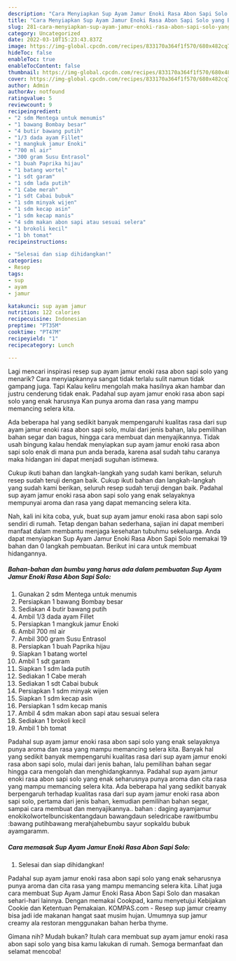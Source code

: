 ```yaml
---
description: "Cara Menyiapkan Sup Ayam Jamur Enoki Rasa Abon Sapi Solo yang Bikin Ngiler, Buat Buka Puasa Sempurna"
title: "Cara Menyiapkan Sup Ayam Jamur Enoki Rasa Abon Sapi Solo yang Bikin Ngiler, Buat Buka Puasa Sempurna"
slug: 281-cara-menyiapkan-sup-ayam-jamur-enoki-rasa-abon-sapi-solo-yang-bikin-ngiler-buat-buka-puasa-sempurna
category: Uncategorized
date: 2022-03-10T15:23:43.837Z
image: https://img-global.cpcdn.com/recipes/833170a364f1f570/680x482cq70/sup-ayam-jamur-enoki-rasa-abon-sapi-solo-foto-resep-utama.jpg
hideToc: false
enableToc: true
enableTocContent: false
thumbnail: https://img-global.cpcdn.com/recipes/833170a364f1f570/680x482cq70/sup-ayam-jamur-enoki-rasa-abon-sapi-solo-foto-resep-utama.jpg
cover: https://img-global.cpcdn.com/recipes/833170a364f1f570/680x482cq70/sup-ayam-jamur-enoki-rasa-abon-sapi-solo-foto-resep-utama.jpg
author: Admin
authorAv: notfound
ratingvalue: 5
reviewcount: 9
recipeingredient:
- "2 sdm Mentega untuk menumis"
- "1 bawang Bombay besar"
- "4 butir bawang putih"
- "1/3 dada ayam Fillet"
- "1 mangkuk jamur Enoki"
- "700 ml air"
- "300 gram Susu Entrasol"
- "1 buah Paprika hijau"
- "1 batang wortel"
- "1 sdt garam"
- "1 sdm lada putih"
- "1 Cabe merah"
- "1 sdt Cabai bubuk"
- "1 sdm minyak wijen"
- "1 sdm kecap asin"
- "1 sdm kecap manis"
- "4 sdm makan abon sapi atau sesuai selera"
- "1 brokoli kecil"
- "1 bh tomat"
recipeinstructions:

- "Selesai dan siap dihidangkan!"
categories:
- Resep
tags:
- sup
- ayam
- jamur

katakunci: sup ayam jamur 
nutrition: 122 calories
recipecuisine: Indonesian
preptime: "PT35M"
cooktime: "PT47M"
recipeyield: "1"
recipecategory: Lunch

---
```



Lagi mencari inspirasi resep sup ayam jamur enoki rasa abon sapi solo yang menarik? Cara menyiapkannya sangat tidak terlalu sulit namun tidak gampang juga. Tapi Kalau keliru mengolah maka hasilnya akan hambar dan justru cenderung tidak enak. Padahal sup ayam jamur enoki rasa abon sapi solo yang enak harusnya Kan punya aroma dan rasa yang mampu memancing selera kita.


Ada beberapa hal yang sedikit banyak mempengaruhi kualitas rasa dari sup ayam jamur enoki rasa abon sapi solo, mulai dari jenis bahan, lalu pemilihan bahan segar dan bagus, hingga cara membuat dan menyajikannya. Tidak usah bingung kalau hendak menyiapkan sup ayam jamur enoki rasa abon sapi solo enak di mana pun anda berada, karena asal sudah tahu caranya maka hidangan ini dapat menjadi suguhan istimewa.

Cukup ikuti bahan dan langkah-langkah yang sudah kami berikan, seluruh resep sudah teruji dengan baik. Cukup ikuti bahan dan langkah-langkah yang sudah kami berikan, seluruh resep sudah teruji dengan baik. Padahal sup ayam jamur enoki rasa abon sapi solo yang enak selayaknya mempunyai aroma dan rasa yang dapat memancing selera kita.


Nah, kali ini kita coba, yuk, buat sup ayam jamur enoki rasa abon sapi solo sendiri di rumah. Tetap dengan bahan sederhana, sajian ini dapat memberi manfaat dalam membantu menjaga kesehatan tubuhmu sekeluarga. Anda dapat menyiapkan Sup Ayam Jamur Enoki Rasa Abon Sapi Solo memakai 19 bahan dan 0 langkah pembuatan. Berikut ini cara untuk membuat hidangannya.

<!--inarticleads1-->

##### Bahan-bahan dan bumbu yang harus ada dalam pembuatan Sup Ayam Jamur Enoki Rasa Abon Sapi Solo:

1. Gunakan 2 sdm Mentega untuk menumis
1. Persiapkan 1 bawang Bombay besar
1. Sediakan 4 butir bawang putih
1. Ambil 1/3 dada ayam Fillet
1. Persiapkan 1 mangkuk jamur Enoki
1. Ambil 700 ml air
1. Ambil 300 gram Susu Entrasol
1. Persiapkan 1 buah Paprika hijau
1. Siapkan 1 batang wortel
1. Ambil 1 sdt garam
1. Siapkan 1 sdm lada putih
1. Sediakan 1 Cabe merah
1. Sediakan 1 sdt Cabai bubuk
1. Persiapkan 1 sdm minyak wijen
1. Siapkan 1 sdm kecap asin
1. Persiapkan 1 sdm kecap manis
1. Ambil 4 sdm makan abon sapi atau sesuai selera
1. Sediakan 1 brokoli kecil
1. Ambil 1 bh tomat


Padahal sup ayam jamur enoki rasa abon sapi solo yang enak selayaknya punya aroma dan rasa yang mampu memancing selera kita. Banyak hal yang sedikit banyak mempengaruhi kualitas rasa dari sup ayam jamur enoki rasa abon sapi solo, mulai dari jenis bahan, lalu pemilihan bahan segar hingga cara mengolah dan menghidangkannya. Padahal sup ayam jamur enoki rasa abon sapi solo yang enak seharusnya punya aroma dan cita rasa yang mampu memancing selera kita. Ada beberapa hal yang sedikit banyak berpengaruh terhadap kualitas rasa dari sup ayam jamur enoki rasa abon sapi solo, pertama dari jenis bahan, kemudian pemilihan bahan segar, sampai cara membuat dan menyajikannya.. bahan : daging ayamjamur enokikolwortelbunciskentangdaun bawangdaun seledricabe rawitbumbu :bawang putihbawang merahjahebumbu sayur sopkaldu bubuk ayamgaramm. 

<!--inarticleads2-->

##### Cara memasak Sup Ayam Jamur Enoki Rasa Abon Sapi Solo:


1. Selesai dan siap dihidangkan!

Padahal sup ayam jamur enoki rasa abon sapi solo yang enak seharusnya punya aroma dan cita rasa yang mampu memancing selera kita. Lihat juga cara membuat Sup Ayam Jamur Enoki Rasa Abon Sapi Solo dan masakan sehari-hari lainnya. Dengan memakai Cookpad, kamu menyetujui Kebijakan Cookie dan Ketentuan Pemakaian. KOMPAS.com - Resep sup jamur creamy bisa jadi ide makanan hangat saat musim hujan. Umumnya sup jamur creamy ala restoran menggunakan bahan herba thyme. 

Gimana nih? Mudah bukan? Itulah cara membuat sup ayam jamur enoki rasa abon sapi solo yang bisa kamu lakukan di rumah. Semoga bermanfaat dan selamat mencoba!
